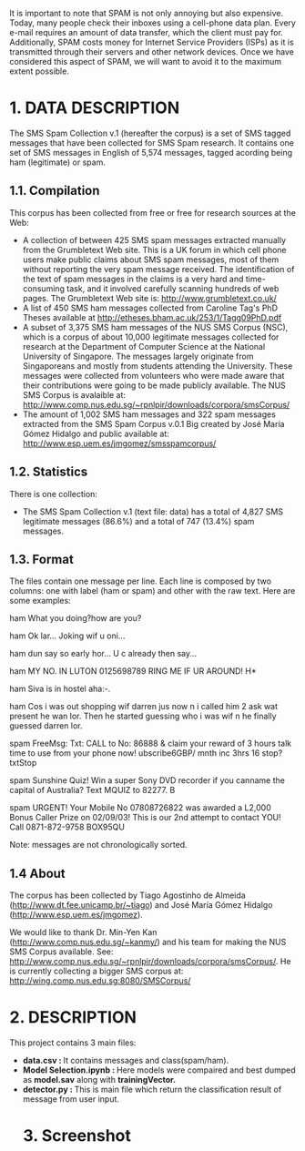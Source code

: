 It is important to note that SPAM is not only annoying but also expensive. Today, many people check their inboxes using a cell-phone data plan. Every e-mail requires an amount of
data transfer, which the client must pay for. Additionally, SPAM costs money for Internet Service Providers (ISPs) as it is transmitted through their servers and other network
devices. Once we have considered this aspect of SPAM, we will want to avoid it to the maximum extent possible.


# 1. DATA DESCRIPTION


The SMS Spam Collection v.1 (hereafter the corpus) is a set of SMS tagged messages that have been collected for SMS Spam research. It contains one set of SMS messages in English of 5,574 messages, tagged acording being ham (legitimate) or spam. 

## 1.1. Compilation


This corpus has been collected from free or free for research sources at the Web:

- A collection of between 425 SMS spam messages extracted manually from the Grumbletext Web site. This is a UK forum in which cell phone users make public claims about SMS spam messages, most of them without reporting the very spam message received. The identification of the text of spam messages in the claims is a very hard and time-consuming task, and it involved carefully scanning hundreds of web pages. The Grumbletext Web site is: http://www.grumbletext.co.uk/
- A list of 450 SMS ham messages collected from Caroline Tag's PhD Theses available at http://etheses.bham.ac.uk/253/1/Tagg09PhD.pdf
- A subset of 3,375 SMS ham messages of the NUS SMS Corpus (NSC), which is a corpus of about 10,000 legitimate messages collected for research at the Department of Computer Science at the National University of Singapore. The messages largely originate from Singaporeans and mostly from students attending the University. These messages were collected from volunteers who were made aware that their contributions were going to be made publicly available. The NUS SMS Corpus is avalaible at: http://www.comp.nus.edu.sg/~rpnlpir/downloads/corpora/smsCorpus/
- The amount of 1,002 SMS ham messages and 322 spam messages extracted from the SMS Spam Corpus v.0.1 Big created by José María Gómez Hidalgo and public available at: http://www.esp.uem.es/jmgomez/smsspamcorpus/


## 1.2. Statistics


There is one collection:

- The SMS Spam Collection v.1 (text file: data) has a total of 4,827 SMS legitimate messages (86.6%) and a total of 747 (13.4%) spam messages.

## 1.3. Format


The files contain one message per line. Each line is composed by two columns: one with label (ham or spam) and other with the raw text. Here are some examples:

ham   What you doing?how are you?

ham   Ok lar... Joking wif u oni...

ham   dun say so early hor... U c already then say...

ham   MY NO. IN LUTON 0125698789 RING ME IF UR AROUND! H*

ham   Siva is in hostel aha:-.

ham   Cos i was out shopping wif darren jus now n i called him 2 ask wat present he wan lor. Then he started guessing who i was wif n he finally guessed darren lor.

spam   FreeMsg: Txt: CALL to No: 86888 & claim your reward of 3 hours talk time to use from your phone now! ubscribe6GBP/ mnth inc 3hrs 16 stop?txtStop

spam   Sunshine Quiz! Win a super Sony DVD recorder if you canname the capital of Australia? Text MQUIZ to 82277. B

spam   URGENT! Your Mobile No 07808726822 was awarded a L2,000 Bonus Caller Prize on 02/09/03! This is our 2nd attempt to contact YOU! Call 0871-872-9758 BOX95QU

Note: messages are not chronologically sorted.


## 1.4 About

The corpus has been collected by Tiago Agostinho de Almeida (http://www.dt.fee.unicamp.br/~tiago) and José María Gómez Hidalgo (http://www.esp.uem.es/jmgomez).

We would like to thank Dr. Min-Yen Kan (http://www.comp.nus.edu.sg/~kanmy/) and his team for making the NUS SMS Corpus available. See: http://www.comp.nus.edu.sg/~rpnlpir/downloads/corpora/smsCorpus/. He is currently collecting a bigger SMS corpus at: http://wing.comp.nus.edu.sg:8080/SMSCorpus/

# 2. DESCRIPTION

This project contains 3 main files:
<ul>
<li><b>data.csv : </b> It contains messages and class(spam/ham).</li>
<li><b>Model Selection.ipynb : </b> Here models were compaired and best dumped as <b>model.sav</b> along with <b>trainingVector.</b></li>
<li><b>detector.py : </b> This is main file which return the classification result of message from user input.</li>

# 3. Screenshot

</ul>

